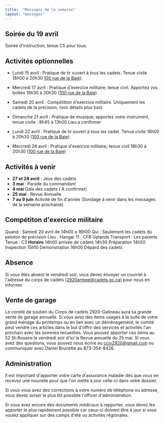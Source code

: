 ```yaml
---
title:  "Messages de la semaine"
layout: "messages"
---
```


## Soirée du 19 avril

Soirée d'instruction, tenue C5 pour tous.


## Activités optionnelles

- Lundi 15 avril : Pratique de tir ouvert à tous les cadets. Tenue civile 18h00 à 20h30  [100 rue de la Baie](/information/comment-nous-rejoindre/)).

- Mercredi 17 avril : Pratique d'exercice militaire; tenue civil. Apportez vos bottes 18h30 à 20h30 ([100 rue de la Baie](/information/comment-nous-rejoindre/)).

- Samedi 20 avril : Compétition d'exercice militaire. Uniquement les cadets de la précision, (voir détails plus bas)  
  
- Dimanche 21 avril : Pratique de musique; apportez votre instrument, tenue civile : 8h45 à 13h00  Lieu a confirmer
  
- Lundi 22 avril : Pratique de tir ouvert à tous les cadet. Tenue civile 18h00 à 20h30 ([100 rue de la Baie](/information/comment-nous-rejoindre/)).

- Mercredi 24 avril : Pratique d'exercice militaire; tenue civil 18h30 à 20h30 ([100 rue de la Baie](/information/comment-nous-rejoindre/))


## Activités à venir

- **27 et 28 avril** : Jeux des cadets
- **3 mai** : Parade du commandant
- **4 mai** Gala des cadets ( A confirmer)
- **25 mai** : Revue Annuelle
- **7 au 9 juin** Activité de fin d'année (Sondage à venir dans les messages de la semaine prochaine)

## Compétiton d'exercice militaire

Quand : Samedi 20 avril de 14h00 a 16h00
Qui : Seulement les cadets du peloton de précision
Lieu : Hangar 11 , CFB Uplands
Transport : Les parents
Tenue : C3
        **Horaire** 
        14h00 arrivée de cadets
        14h30 Préparation
        14h50 Inspection
        15h10 Demonstration
        16h00 Dépard des cadets

## Absence

Si vous êtes absent le vendredi soir, vous devez envoyer un courriel à l'adresse du corps de cadets (<2920armee@cadets.gc.ca>) pour nous en informer.

## Vente de garage

Le comité de soutien du Corps de cadets 2920-Gatineau aura sa grande vente de garage annuelle. Si vous avez des items usagés à la suite de votre grand ménage du printemps ou en lien avec un déménagement, le comité peut vendre ces articles dans le but d'offrir des services et activités l'an prochain avec les sommes recueillies. Vous pouvez apporter ces items au 52 St-Rosaire le vendredi soir d'ici la Revue annuelle du 25 mai. Si vous avez des questions, vous pouvez nous écrire au <cciv2920@gmail.com> ou communiquer avec Daniel Brunette au 873-354-8426.

## Administration

Il est important d'apporter votre carte d'assurance maladie dès que vous en recevez une nouvelle pour que l'on mette à jour celle-ci dans votre dossier.

Si vous vous avez des corrections à votre numéro de téléphone ou adresse, vous devez aviser le plus tôt possible l'officer d'administration. 

Si vous avez encore des documents médicaux à rapporter, vous devez les apporter le plus rapidement possible car ceux-ci doivent être à jour si vous voulez appliquer sur des camps d'été ou activités régionales.
  
